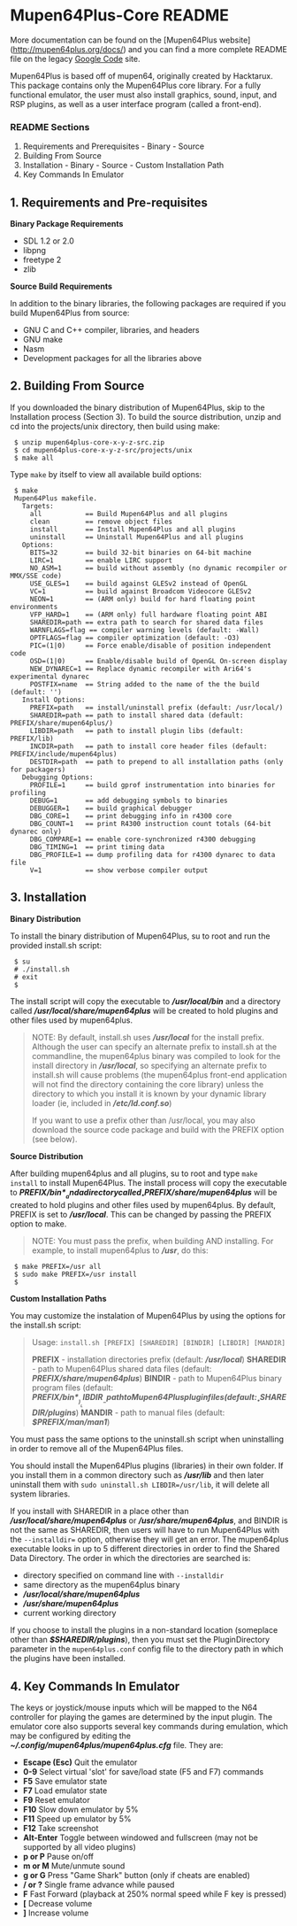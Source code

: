 # Mupen64Plus-Core README

More documentation can be found on the [Mupen64Plus website] (http://mupen64plus.org/docs/)
and you can find a more complete README file on the legacy [Google Code](https://code.google.com/archive/p/mupen64plus/wikis/README.wiki) site.

Mupen64Plus is based off of mupen64, originally created by Hacktarux. This
package contains only the Mupen64Plus core library.  For a fully functional
emulator, the user must also install graphics, sound, input, and RSP plugins,
as well as a user interface program (called a front-end).

### README Sections
  1. Requirements and Prerequisites
    - Binary
    - Source
  2. Building From Source
  3. Installation
    - Binary
    - Source
    - Custom Installation Path
  4. Key Commands In Emulator

## 1. Requirements and Pre-requisites

**Binary Package Requirements**

  - SDL 1.2 or 2.0
  - libpng
  - freetype 2
  - zlib 

**Source Build Requirements**

In addition to the binary libraries, the following packages are required if you
build Mupen64Plus from source:

  - GNU C and C++ compiler, libraries, and headers
  - GNU make
  - Nasm
  - Development packages for all the libraries above

## 2. Building From Source
If you downloaded the binary distribution of Mupen64Plus, skip to the
Installation process (Section 3). To build the source distribution, unzip and cd into the
projects/unix directory, then build using make:

```
 $ unzip mupen64plus-core-x-y-z-src.zip
 $ cd mupen64plus-core-x-y-z-src/projects/unix
 $ make all
```

Type `make` by itself to view all available build options:

```
 $ make
 Mupen64Plus makefile. 
   Targets:
     all           == Build Mupen64Plus and all plugins
     clean         == remove object files
     install       == Install Mupen64Plus and all plugins
     uninstall     == Uninstall Mupen64Plus and all plugins
   Options:
     BITS=32       == build 32-bit binaries on 64-bit machine
     LIRC=1        == enable LIRC support
     NO_ASM=1      == build without assembly (no dynamic recompiler or MMX/SSE code)
     USE_GLES=1    == build against GLESv2 instead of OpenGL
     VC=1          == build against Broadcom Videocore GLESv2
     NEON=1        == (ARM only) build for hard floating point environments
     VFP_HARD=1    == (ARM only) full hardware floating point ABI
     SHAREDIR=path == extra path to search for shared data files
     WARNFLAGS=flag == compiler warning levels (default: -Wall)
     OPTFLAGS=flag == compiler optimization (default: -O3)
     PIC=(1|0)     == Force enable/disable of position independent code
     OSD=(1|0)     == Enable/disable build of OpenGL On-screen display
     NEW_DYNAREC=1 == Replace dynamic recompiler with Ari64's experimental dynarec
     POSTFIX=name  == String added to the name of the the build (default: '')
   Install Options:
     PREFIX=path   == install/uninstall prefix (default: /usr/local/)
     SHAREDIR=path == path to install shared data (default: PREFIX/share/mupen64plus/)
     LIBDIR=path   == path to install plugin libs (default: PREFIX/lib)
     INCDIR=path   == path to install core header files (default: PREFIX/include/mupen64plus)
     DESTDIR=path  == path to prepend to all installation paths (only for packagers)
   Debugging Options:
     PROFILE=1     == build gprof instrumentation into binaries for profiling
     DEBUG=1       == add debugging symbols to binaries
     DEBUGGER=1    == build graphical debugger
     DBG_CORE=1    == print debugging info in r4300 core
     DBG_COUNT=1   == print R4300 instruction count totals (64-bit dynarec only)
     DBG_COMPARE=1 == enable core-synchronized r4300 debugging
     DBG_TIMING=1  == print timing data
     DBG_PROFILE=1 == dump profiling data for r4300 dynarec to data file
     V=1           == show verbose compiler output
```

## 3. Installation
**Binary Distribution**

To install the binary distribution of Mupen64Plus, su to root and run the
provided install.sh script:

```
 $ su
 # ./install.sh
 # exit
 $
```

The install script will copy the executable to __*/usr/local/bin*__ and a directory
called __*/usr/local/share/mupen64plus*__ will be created to hold plugins and other
files used by mupen64plus.

>NOTE:
By default, install.sh uses __*/usr/local*__ for the install prefix. Although
the user can specify an alternate prefix to install.sh at the commandline, the
mupen64plus binary was compiled to look for the install directory in __*/usr/local*__,
so specifying an alternate prefix to install.sh will cause problems (the
mupen64plus front-end application will not find the directory containing the
core library) unless the directory to which you install it is known by your
dynamic library loader (ie, included in __*/etc/ld.conf.so*__)
>
>If you want to use a prefix other than /usr/local, you may also download the
source code package and build with the PREFIX option (see below).

**Source Distribution**

After building mupen64plus and all plugins, su to root and type `make install`
to install Mupen64Plus. The install process will copy the executable to
__*$PREFIX/bin*__ and a directory called __*$PREFIX/share/mupen64plus*__ will be created
to hold plugins and other files used by mupen64plus. By default, PREFIX is set
to __*/usr/local*__. This can be changed by passing the PREFIX option to make. 
>NOTE:
You must pass the prefix, when building AND installing. For example, to install
mupen64plus to __*/usr*__, do this:
```
 $ make PREFIX=/usr all
 $ sudo make PREFIX=/usr install
 $
```

**Custom Installation Paths**

You may customize the instalation of Mupen64Plus by using the options for the install.sh script:

> Usage: `install.sh [PREFIX] [SHAREDIR] [BINDIR] [LIBDIR] [MANDIR]`
> 
>__PREFIX__ - installation directories prefix (default: __*/usr/local*__)
__SHAREDIR__ - path to Mupen64Plus shared data files (default: __*PREFIX/share/mupen64plus*__)
__BINDIR__ - path to Mupen64Plus binary program files (default: __*$PREFIX/bin*__)
__LIBDIR__ - path to Mupen64Plus plugin files (default: __*$SHAREDIR/plugins*__)
__MANDIR__ - path to manual files (default: __*$PREFIX/man/man1*__)

You must pass the same options to the uninstall.sh script when uninstalling in order to remove
all of the Mupen64Plus files.

You should install the Mupen64Plus plugins (libraries) in their own folder. If you install them
in a common directory such as __*/usr/lib*__ and then later uninstall them with
`sudo uninstall.sh LIBDIR=/usr/lib`, it will delete all system libraries.

If you install with SHAREDIR in a place other than __*/usr/local/share/mupen64plus*__ or
__*/usr/share/mupen64plus*__, and BINDIR is not the same as SHAREDIR, then users will have to run
Mupen64Plus with the `--installdir=` option, otherwise they will get an error. The mupen64plus
executable looks in up to 5 different directories in order to find the Shared Data Directory.
The order in which the directories are searched is:

- directory specified on command line with `--installdir`
- same directory as the mupen64plus binary
- __*/usr/local/share/mupen64plus*__
- __*/usr/share/mupen64plus*__
- current working directory

If you choose to install the plugins in a non-standard location (someplace other than
__*$SHAREDIR/plugins*__), then you must set the PluginDirectory parameter in the `mupen64plus.conf`
config file to the directory path in which the plugins have been installed.

## 4. Key Commands In Emulator
The keys or joystick/mouse inputs which will be mapped to the N64 controller
for playing the games are determined by the input plugin.  The emulator core
also supports several key commands during emulation, which may be configured by
editing the __*~/.config/mupen64plus/mupen64plus.cfg*__ file.  They are:
- **Escape (Esc)** Quit the emulator
- **0-9** Select virtual 'slot' for save/load state (F5 and F7) commands
- **F5** Save emulator state
- **F7** Load emulator state
- **F9** Reset emulator
- **F10** Slow down emulator by 5%
- **F11** Speed up emulator by 5%
- **F12** Take screenshot
- **Alt-Enter** Toggle between windowed and fullscreen (may not be supported by all video plugins)
- **p or P** Pause on/off
- **m or M** Mute/unmute sound
- **g or G** Press "Game Shark" button (only if cheats are enabled)
- **/ or ?** Single frame advance while paused
- **F** Fast Forward (playback at 250% normal speed while F key is pressed)
- **[** Decrease volume
- **]** Increase volume


